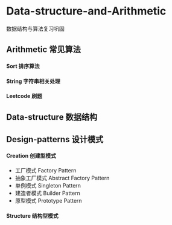 # Data-structure-and-Arithmetic
数据结构与算法复习巩固

## Arithmetic 常见算法
#### Sort 排序算法
#### String 字符串相关处理
#### Leetcode 刷题


## Data-structure 数据结构


## Design-patterns 设计模式
#### Creation 创建型模式
- 工厂模式 Factory Pattern
- 抽象工厂模式 Abstract Factory Pattern
- 单例模式 Singleton Pattern
- 建造者模式 Builder Pattern
- 原型模式 Prototype Pattern

#### Structure 结构型模式


#### 